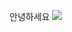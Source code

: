 안녕하세요
<img src="https://simpleicons.org/icons/python.svg?style=for-the-badge&logo=python&logoColor=black">
